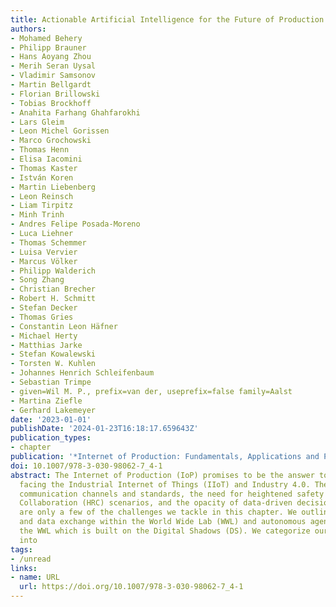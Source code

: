 ```yaml
---
title: Actionable Artificial Intelligence for the Future of Production
authors:
- Mohamed Behery
- Philipp Brauner
- Hans Aoyang Zhou
- Merih Seran Uysal
- Vladimir Samsonov
- Martin Bellgardt
- Florian Brillowski
- Tobias Brockhoff
- Anahita Farhang Ghahfarokhi
- Lars Gleim
- Leon Michel Gorissen
- Marco Grochowski
- Thomas Henn
- Elisa Iacomini
- Thomas Kaster
- István Koren
- Martin Liebenberg
- Leon Reinsch
- Liam Tirpitz
- Minh Trinh
- Andres Felipe Posada-Moreno
- Luca Liehner
- Thomas Schemmer
- Luisa Vervier
- Marcus Völker
- Philipp Walderich
- Song Zhang
- Christian Brecher
- Robert H. Schmitt
- Stefan Decker
- Thomas Gries
- Constantin Leon Häfner
- Michael Herty
- Matthias Jarke
- Stefan Kowalewski
- Torsten W. Kuhlen
- Johannes Henrich Schleifenbaum
- Sebastian Trimpe
- given=Wil M. P., prefix=van der, useprefix=false family=Aalst
- Martina Ziefle
- Gerhard Lakemeyer
date: '2023-01-01'
publishDate: '2024-01-23T16:18:17.659643Z'
publication_types:
- chapter
publication: '*Internet of Production: Fundamentals, Applications and Proceedings*'
doi: 10.1007/978-3-030-98062-7_4-1
abstract: The Internet of Production (IoP) promises to be the answer to major challenges
  facing the Industrial Internet of Things (IIoT) and Industry 4.0. The lack of inter-company
  communication channels and standards, the need for heightened safety in Human Robot
  Collaboration (HRC) scenarios, and the opacity of data-driven decision support systems
  are only a few of the challenges we tackle in this chapter. We outline the communication
  and data exchange within the World Wide Lab (WWL) and autonomous agents that query
  the WWL which is built on the Digital Shadows (DS). We categorize our approaches
  into
tags:
- /unread
links:
- name: URL
  url: https://doi.org/10.1007/978-3-030-98062-7_4-1
---
```

